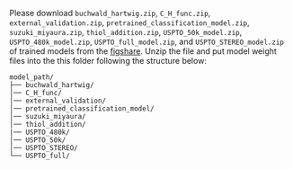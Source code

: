 Please download `buchwald_hartwig.zip`, `C_H_func.zip`, `external_validation.zip`, `pretrained_classification_model.zip`, `suzuki_miyaura.zip`, `thiol_addition.zip`, `USPTO_50k_model.zip`, `USPTO_480k_model.zip`, `USPTO_full_model.zip`, and `USPTO_STEREO_model.zip` of trained models from the [figshare](https://doi.org/10.6084/m9.figshare.28356077). Unzip the file and put model weight files into the this folder following the structure below:

```
model_path/
├── buchwald_hartwig/
│── C_H_func/
│── external_validation/
│── pretrained_classification_model/
│── suzuki_miyaura/
│── thiol_addition/
|── USPTO_480k/
│── USPTO_50k/
│── USPTO_STEREO/
└── USPTO_full/
```
